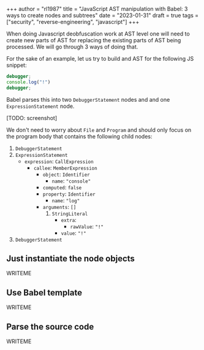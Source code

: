 +++
author = "rl1987"
title = "JavaScript AST manipulation with Babel: 3 ways to create nodes and subtrees"
date = "2023-01-31"
draft = true
tags = ["security", "reverse-engineering", "javascript"]
+++

When doing Javascript deobfuscation work at AST level one will need to create
new parts of AST for replacing the existing parts of AST being processed. We
will go through 3 ways of doing that. 

For the sake of an example, let us try to build and AST for the following
JS snippet:

```javascript
debugger;
console.log("!")
debugger;
```

Babel parses this into two `DebuggerStatement` nodes and and one 
`ExpressionStatement` node. 

[TODO: screenshot]

We don't need to worry about `File` and `Program` and should only focus on
the program body that contains the following child nodes:

1. `DebuggerStatement`
2. `ExpressionStatement`
      * `expression`: `CallExpression`
        * `callee`: `MemberExpression`
          * `object`: `Identifier`
            * `name`: `"console"`
          * `computed`: `false`
          * `property`: `Identifier`
            * `name`: `"log"`
          * `arguments`: `[]`
            1. `StringLiteral`
               * `extra`:
                 * `rawValue`: `"!"`
               * `value`: `"!"`
3. `DebuggerStatement`

Just instantiate the node objects
---------------------------------

WRITEME

Use Babel template
------------------

WRITEME

Parse the source code
---------------------

WRITEME

